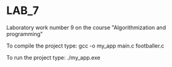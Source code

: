 # LAB_7
Laboratory work number 9 on the course "Algorithmization and programming"

To compile the project type: gcc -o my_app main.c footballer.c

To run the project type: ./my_app.exe